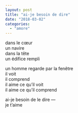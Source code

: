 ```yaml
---
layout: post
title: "ai-je besoin de dire"
date: "2018-03-02"
categories:
  - "amore"
---
```


dans le cœur  
un navire  
dans la tête  
un édifice rempli  

un homme regarde par la fenêtre  
il voit  
il comprend  
il aime ce qu’il voit  
il aime ce qu’il comprend  

ai-je besoin de le dire —  
je t’aime  

